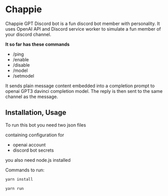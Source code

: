 # Chappie

Chappie GPT Discord bot is a fun discord bot member with personality.
It uses OpenAI API and Discord service worker to simulate a fun member of your discord channel.

<b>It so far has these commands</b>
- /ping
- /enable
- /disable
- /model
- /setmodel

It sends plain message content embedded into a completion prompt to openai GPT3 davinci completion model.
The reply is then sent to the same channel as the message.

## Installation, Usage

To run this bot you need two json files 

containing configuration for

- openai account
- discord bot secrets

you also need node.js installed

Commands to run:

```bash
yarn install
```

```bash
yarn run
```